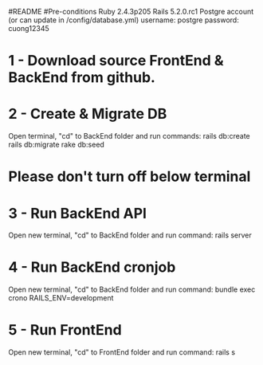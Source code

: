 #README
#Pre-conditions
Ruby 2.4.3p205
Rails 5.2.0.rc1
Postgre account (or can update in /config/database.yml)
username: postgre
password: cuong12345

# 1 - Download source FrontEnd & BackEnd from github.

# 2 - Create & Migrate DB
Open terminal, "cd" to BackEnd folder and run commands:
rails db:create
rails db:migrate
rake db:seed

# Please don't turn off below terminal
# 3 - Run BackEnd API
Open new terminal, "cd" to BackEnd folder and run command:
rails server
# 4 - Run BackEnd cronjob
Open new terminal, "cd" to BackEnd folder and run command:
bundle exec crono RAILS_ENV=development

# 5 - Run FrontEnd
Open new terminal, "cd" to FrontEnd folder and run command:
rails s